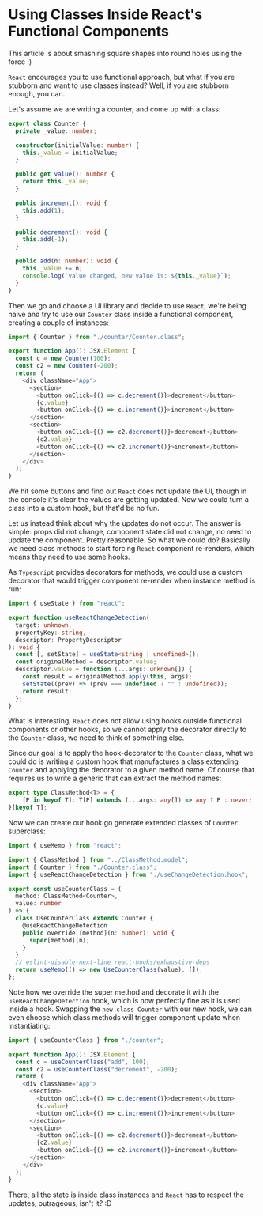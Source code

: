 # Using Classes Inside React's Functional Components

This article is about smashing square shapes into round holes using the force :)

`React` encourages you to use functional approach, but what if you are stubborn and want to use classes instead? Well, if you are stubborn enough, you can.

Let's assume we are writing a counter, and come up with a class:

```typescript
export class Counter {
  private _value: number;

  constructor(initialValue: number) {
    this._value = initialValue;
  }

  public get value(): number {
    return this._value;
  }

  public increment(): void {
    this.add(1);
  }

  public decrement(): void {
    this.add(-1);
  }

  public add(n: number): void {
    this._value += n;
    console.log(`value changed, new value is: ${this._value}`);
  }
}
```
Then we go and choose a UI library and decide to use `React`, we're being naive and try to use our `Counter` class inside a functional component, creating a couple of instances:

```typescript
import { Counter } from "./counter/Counter.class";

export function App(): JSX.Element {
  const c = new Counter(100);
  const c2 = new Counter(-200);
  return (
    <div className="App">
      <section>
        <button onClick={() => c.decrement()}>decrement</button>
        {c.value}
        <button onClick={() => c.increment()}>increment</button>
      </section>
      <section>
        <button onClick={() => c2.decrement()}>decrement</button>
        {c2.value}
        <button onClick={() => c2.increment()}>increment</button>
      </section>
    </div>
  );
}
```

We hit some buttons and find out `React` does not update the UI, though in the console it's clear the values are getting updated. Now we could turn a class into a custom hook, but that'd be no fun.

Let us instead think about why the updates do not occur. The answer is simple: props did not change, component state did not change, no need to update the component. Pretty reasonable. So what we could do? Basically we need class methods to start forcing `React` component re-renders, which means they need to use some hooks.

As `Typescript` provides decorators for methods, we could use a custom decorator that would trigger component re-render when instance method is run:

```typescript
import { useState } from "react";

export function useReactChangeDetection(
  target: unknown,
  propertyKey: string,
  descriptor: PropertyDescriptor
): void {
  const [, setState] = useState<string | undefined>();
  const originalMethod = descriptor.value;
  descriptor.value = function (...args: unknown[]) {
    const result = originalMethod.apply(this, args);
    setState((prev) => (prev === undefined ? "" : undefined));
    return result;
  };
}
```

What is interesting, `React` does not allow using hooks outside functional components or other hooks, so we cannot apply the decorator directly to the `Counter` class, we need to think of something else.

Since our goal is to apply the hook-decorator to the `Counter` class, what we could do is writing a custom hook that manufactures a class extending `Counter` and applying the decorator to a given method name. Of course that requires us to write a generic that can extract the method names:

```typescript
export type ClassMethod<T> = {
    [P in keyof T]: T[P] extends (...args: any[]) => any ? P : never;
}[keyof T];
```

Now we can create our hook go generate extended classes of `Counter` superclass:

```typescript
import { useMemo } from "react";

import { ClassMethod } from "../ClassMethod.model";
import { Counter } from "./Counter.class";
import { useReactChangeDetection } from "./useChangeDetection.hook";

export const useCounterClass = (
  method: ClassMethod<Counter>,
  value: number
) => {
  class UseCounterClass extends Counter {
    @useReactChangeDetection
    public override [method](n: number): void {
      super[method](n);
    }
  }
  // eslint-disable-next-line react-hooks/exhaustive-deps
  return useMemo(() => new UseCounterClass(value), []);
};
```

Note how we override the super method and decorate it with the `useReactChangeDetection` hook, which is now perfectly fine as it is used inside a hook. Swapping the `new class Counter` with our new hook, we can even choose which class methods will trigger component update when instantiating:
```typescript
import { useCounterClass } from "./counter";

export function App(): JSX.Element {
  const c = useCounterClass("add", 100);
  const c2 = useCounterClass("decrement", -200);
  return (
    <div className="App">
      <section>
        <button onClick={() => c.decrement()}>decrement</button>
        {c.value}
        <button onClick={() => c.increment()}>increment</button>
      </section>
      <section>
        <button onClick={() => c2.decrement()}>decrement</button>
        {c2.value}
        <button onClick={() => c2.increment()}>increment</button>
      </section>
    </div>
  );
}
```

There, all the state is inside class instances and `React` has to respect the updates, outrageous, isn't it? :D